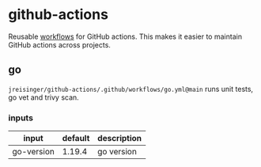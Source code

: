 # github-actions
Reusable [workflows](https://docs.github.com/en/actions/using-workflows/reusing-workflows) for GitHub actions. This
makes it easier to maintain GitHub actions across projects.


## go
`jreisinger/github-actions/.github/workflows/go.yml@main` runs unit tests, go vet and trivy scan.

### inputs
| input        | default | description |
|--------------|---------|-------------|
| go-version   | 1.19.4  | go version  |